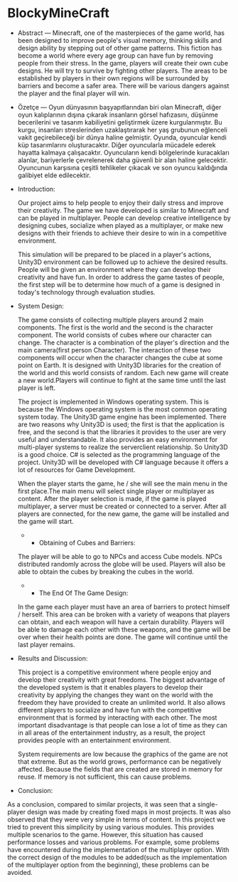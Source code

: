 # BlockyMineCraft
- Abstract — Minecraft, one of the masterpieces of the game
world, has been designed to improve people's visual memory,
thinking skills and design ability by stepping out of other game
patterns. This fiction has become a world where every age group
can have fun by removing people from their stress.
In the game, players will create their own cube designs. He
will try to survive by fighting other players. The areas to be
established by players in their own regions will be surrounded by
barriers and become a safer area. There will be various dangers
against the player and the final player will win.

- Özetçe — Oyun dünyasının başyapıtlarından biri olan
Minecraft, diğer oyun kalıplarının dışına çıkarak insanların görsel
hafızasını, düşünme becerilerini ve tasarım kabiliyetini
geliştirmek üzere kurgulanmıştır. Bu kurgu, insanları
streslerinden uzaklaştırarak her yaş grubunun eğlenceli vakit
geçirebileceği bir dünya haline gelmiştir.
Oyunda, oyuncular kendi küp tasarımlarını oluşturacaktır.
Diğer oyuncularla mücadele ederek hayatta kalmaya çalışacaktır.
Oyuncuların kendi bölgelerinde kuracakları alanlar, bariyerlerle
çevrelenerek daha güvenli bir alan haline gelecektir. Oyuncunun
karşısına çeşitli tehlikeler çıkacak ve son oyuncu kaldığında
galibiyet elde edilecektir.

- Introduction:

  Our project aims to help people to enjoy their daily stress
and improve their creativity. The game we have developed
is similar to Minecraft and can be played in multiplayer.
People can develop creative intelligence by designing
cubes, socialize when played as a multiplayer, or make new
designs with their friends to achieve their desire to win in a
competitive environment.

  This simulation will be prepared to be placed in a
player's actions, Unity3D environment can be followed up
to achieve the desired results. People will be given an
environment where they can develop their creativity and
have fun. In order to address the game tastes of people, the
first step will be to determine how much of a game is
designed in today's technology through evaluation studies.

- System Design:

  The game consists of collecting multiple players around
2 main components. The first is the world and the second is
the character component. The world consists of cubes where
our character can change. The character is a combination of
the player's direction and the main camera(first person
Character). The interaction of these two components will
occur when the character changes the cube at some point on
Earth. It is designed with Unity3D libraries for the creation
of the world and this world consists of random. Each new
game will create a new world.Players will continue to fight
at the same time until the last player is left. 

  The project is implemented in Windows operating
system. This is because the Windows operating system is
the most common operating system today. The Unity3D
game engine has been implemented. There are two reasons
why Unity3D is used; the first is that the application is free,
and the second is that the libraries it provides to the user are
very useful and understandable. It also provides an easy
environment for multi-player systems to realize the serverclient relationship. So Unity3D is a good choice. C# is
selected as the programming language of the project.
Unity3D will be developed with C# language because it
offers a lot of resources for Game Development.

  When the player starts the game, he / she will see the
main menu in the first place.The main menu will select
single player or multiplayer as content. After the player
selection is made, if the game is played multiplayer, a server
must be created or connected to a server. After all players
are connected, for the new game, the game will be installed
and the game will start.

  - - Obtaining of Cubes and Barriers:

  The player will be able to go to NPCs and access Cube
models. NPCs distributed randomly across the globe will be
used. Players will also be able to obtain the cubes by
breaking the cubes in the world.

  - - The End Of The Game Design:

  In the game each player must have an area of barriers to
protect himself / herself. This area can be broken with a
variety of weapons that players can obtain, and each weapon
will have a certain durability. Players will be able to damage
each other with these weapons, and the game will be over
when their health points are done. The game will continue
until the last player remains.

- Results and Discussion:

  This project is a competitive environment where people
enjoy and develop their creativity with great freedoms. The
biggest advantage of the developed system is that it enables
players to develop their creativity by applying the changes
they want on the world with the freedom they have provided
to create an unlimited world. It also allows different players
to socialize and have fun with the competitive environment
that is formed by interacting with each other. The most
important disadvantage is that people can lose a lot of time
as they can in all areas of the entertainment industry, as a
result, the project provides people with an entertainment
environment.

  System requirements are low because the graphics of the
game are not that extreme. But as the world grows,
performance can be negatively affected. Because the fields
that are created are stored in memory for reuse. If memory
is not sufficient, this can cause problems.
 
 - Conclusion:
  
  As a conclusion, compared to similar projects, it was
seen that a single-player design was made by creating fixed
maps in most projects. It was also observed that they were
very simple in terms of content. In this project we tried to
prevent this simplicity by using various modules. This
provides multiple scenarios to the game. However, this
situation has caused performance losses and various
problems. For example, some problems have encountered
during the implementation of the multiplayer option. With
the correct design of the modules to be added(such as the
implementation of the multiplayer option from the
beginning), these problems can be avoided.
